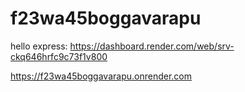 # f23wa45boggavarapu
hello express:
https://dashboard.render.com/web/srv-ckq646hrfc9c73f1v800


https://f23wa45boggavarapu.onrender.com
